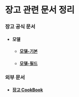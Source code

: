 # 장고 관련 문서 정리

### 장고 공식 문서

- #### 모델

  - #### [모델-기본](./모델/Basic.md)

  - #### [모델-필드](./모델/Field.md)



### 외부 문서

- #### [**장고 CookBook**](./DjangoCookbook.md)


